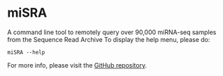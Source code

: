 # miSRA

A command line tool to remotely query over 90,000 miRNA-seq samples from the Sequence Read Archive
To display the help menu, please do:
    
    miSRA --help
    
For more info, please visit the [GitHub repository](https://github.com/bioinfoUGR/miSRA).